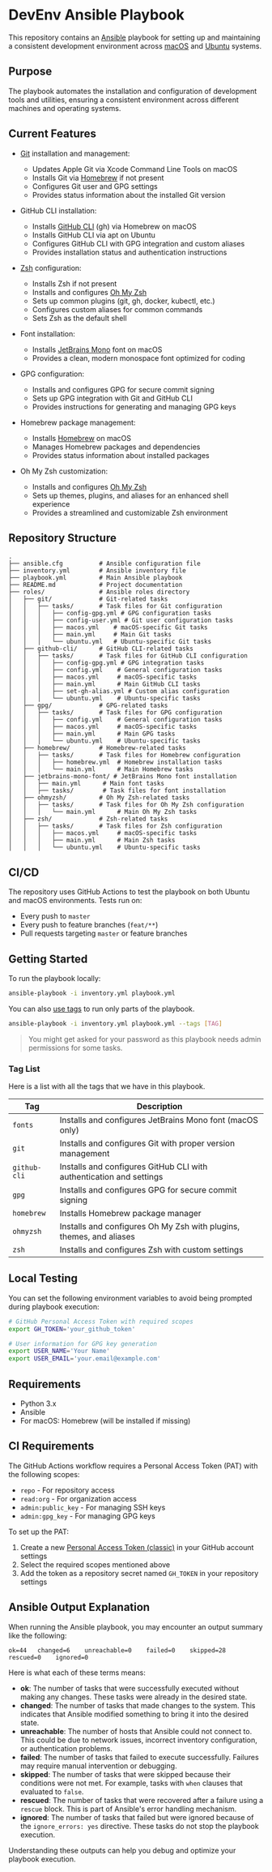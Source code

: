 # DevEnv Ansible Playbook

This repository contains an [Ansible](https://www.ansible.com/) playbook for setting up and maintaining a consistent development environment across [macOS](https://www.apple.com/macos/) and [Ubuntu](https://ubuntu.com/) systems.

## Purpose

The playbook automates the installation and configuration of development tools and utilities, ensuring a consistent environment across different machines and operating systems.

## Current Features

- [Git](https://git-scm.com/) installation and management:
  - Updates Apple Git via Xcode Command Line Tools on macOS
  - Installs Git via [Homebrew](https://brew.sh/) if not present
  - Configures Git user and GPG settings
  - Provides status information about the installed Git version

- GitHub CLI installation:
  - Installs [GitHub CLI](https://cli.github.com/) (gh) via Homebrew on macOS
  - Installs GitHub CLI via apt on Ubuntu
  - Configures GitHub CLI with GPG integration and custom aliases
  - Provides installation status and authentication instructions

- [Zsh](https://www.zsh.org/) configuration:
  - Installs Zsh if not present
  - Installs and configures [Oh My Zsh](https://ohmyz.sh/)
  - Sets up common plugins (git, gh, docker, kubectl, etc.)
  - Configures custom aliases for common commands
  - Sets Zsh as the default shell

- Font installation:
  - Installs [JetBrains Mono](https://www.jetbrains.com/lp/mono/) font on macOS
  - Provides a clean, modern monospace font optimized for coding

- GPG configuration:
  - Installs and configures GPG for secure commit signing
  - Sets up GPG integration with Git and GitHub CLI
  - Provides instructions for generating and managing GPG keys

- Homebrew package management:
  - Installs [Homebrew](https://brew.sh/) on macOS
  - Manages Homebrew packages and dependencies
  - Provides status information about installed packages

- Oh My Zsh customization:
  - Installs and configures [Oh My Zsh](https://ohmyz.sh/)
  - Sets up themes, plugins, and aliases for an enhanced shell experience
  - Provides a streamlined and customizable Zsh environment

## Repository Structure

```
.
├── ansible.cfg          # Ansible configuration file
├── inventory.yml        # Ansible inventory file
├── playbook.yml         # Main Ansible playbook
├── README.md            # Project documentation
├── roles/               # Ansible roles directory
│   ├── git/             # Git-related tasks
│   │   ├── tasks/       # Task files for Git configuration
│   │   │   ├── config-gpg.yml # GPG configuration tasks
│   │   │   ├── config-user.yml # Git user configuration tasks
│   │   │   ├── macos.yml    # macOS-specific Git tasks
│   │   │   ├── main.yml     # Main Git tasks
│   │   │   └── ubuntu.yml   # Ubuntu-specific Git tasks
│   ├── github-cli/      # GitHub CLI-related tasks
│   │   ├── tasks/       # Task files for GitHub CLI configuration
│   │   │   ├── config-gpg.yml # GPG integration tasks
│   │   │   ├── config.yml    # General configuration tasks
│   │   │   ├── macos.yml     # macOS-specific tasks
│   │   │   ├── main.yml      # Main GitHub CLI tasks
│   │   │   ├── set-gh-alias.yml # Custom alias configuration
│   │   │   └── ubuntu.yml    # Ubuntu-specific tasks
│   ├── gpg/             # GPG-related tasks
│   │   ├── tasks/       # Task files for GPG configuration
│   │   │   ├── config.yml    # General configuration tasks
│   │   │   ├── macos.yml     # macOS-specific tasks
│   │   │   ├── main.yml      # Main GPG tasks
│   │   │   └── ubuntu.yml    # Ubuntu-specific tasks
│   ├── homebrew/        # Homebrew-related tasks
│   │   ├── tasks/       # Task files for Homebrew configuration
│   │   │   ├── homebrew.yml  # Homebrew installation tasks
│   │   │   └── main.yml      # Main Homebrew tasks
│   ├── jetbrains-mono-font/ # JetBrains Mono font installation
│   │   ├── main.yml      # Main font tasks
│   │   ├── tasks/        # Task files for font installation
│   ├── ohmyzsh/         # Oh My Zsh-related tasks
│   │   ├── tasks/       # Task files for Oh My Zsh configuration
│   │   │   └── main.yml      # Main Oh My Zsh tasks
│   ├── zsh/             # Zsh-related tasks
│   │   ├── tasks/       # Task files for Zsh configuration
│   │   │   ├── macos.yml     # macOS-specific tasks
│   │   │   ├── main.yml      # Main Zsh tasks
│   │   │   └── ubuntu.yml    # Ubuntu-specific tasks
```

## CI/CD

The repository uses GitHub Actions to test the playbook on both Ubuntu and macOS environments. Tests run on:
- Every push to `master`
- Every push to feature branches (`feat/**`)
- Pull requests targeting `master` or feature branches

## Getting Started

To run the playbook locally:

```bash
ansible-playbook -i inventory.yml playbook.yml
```

You can also [use tags](https://docs.ansible.com/ansible/latest/playbook_guide/playbooks_tags.html) to run only parts of the playbook.

```bash
ansible-playbook -i inventory.yml playbook.yml --tags [TAG]
```

>You might get asked for your password as this playbook needs
>admin permissions for some tasks.

### Tag List

Here is a list with all the tags that we have in this playbook.

| Tag         | Description                                                                 |
|-------------|-----------------------------------------------------------------------------|
| `fonts`     | Installs and configures JetBrains Mono font (macOS only)                    |
| `git`       | Installs and configures Git with proper version management                  |
| `github-cli`| Installs and configures GitHub CLI with authentication and settings         |
| `gpg`       | Installs and configures GPG for secure commit signing                       |
| `homebrew`  | Installs Homebrew package manager                                           |
| `ohmyzsh`   | Installs and configures Oh My Zsh with plugins, themes, and aliases         |
| `zsh`       | Installs and configures Zsh with custom settings                            |

## Local Testing

You can set the following environment variables to avoid being prompted during playbook execution:

```bash
# GitHub Personal Access Token with required scopes
export GH_TOKEN='your_github_token'

# User information for GPG key generation
export USER_NAME='Your Name'
export USER_EMAIL='your.email@example.com'
```

## Requirements

- Python 3.x
- Ansible
- For macOS: Homebrew (will be installed if missing) 

## CI Requirements

The GitHub Actions workflow requires a Personal Access Token (PAT) with the following scopes:
- `repo` - For repository access
- `read:org` - For organization access
- `admin:public_key` - For managing SSH keys
- `admin:gpg_key` - For managing GPG keys

To set up the PAT:
1. Create a new [Personal Access Token (classic)](https://github.com/settings/tokens) in your GitHub account settings
2. Select the required scopes mentioned above
3. Add the token as a repository secret named `GH_TOKEN` in your repository settings

## Ansible Output Explanation

When running the Ansible playbook, you may encounter an output summary like the following:

```
ok=44   changed=6    unreachable=0    failed=0    skipped=28   rescued=0    ignored=0
```

Here is what each of these terms means:

- **ok**: The number of tasks that were successfully executed without making any changes. These tasks were already in the desired state.
- **changed**: The number of tasks that made changes to the system. This indicates that Ansible modified something to bring it into the desired state.
- **unreachable**: The number of hosts that Ansible could not connect to. This could be due to network issues, incorrect inventory configuration, or authentication problems.
- **failed**: The number of tasks that failed to execute successfully. Failures may require manual intervention or debugging.
- **skipped**: The number of tasks that were skipped because their conditions were not met. For example, tasks with `when` clauses that evaluated to `false`.
- **rescued**: The number of tasks that were recovered after a failure using a `rescue` block. This is part of Ansible's error handling mechanism.
- **ignored**: The number of tasks that failed but were ignored because of the `ignore_errors: yes` directive. These tasks do not stop the playbook execution.

Understanding these outputs can help you debug and optimize your playbook execution.